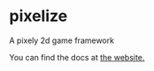 # pixelize

A pixely 2d game framework

You can find the docs at [the website.](https://pixelizer.netlify.app)
